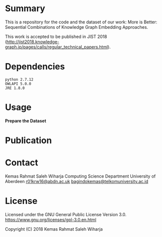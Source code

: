 # Summary
This is a repository for the code and the dataset of our work:
More is Better: Sequential Combinations of Knowledge Graph Embedding Approaches.

This work is accepted to be published in JIST 2018 (http://jist2018.knowledge-graph.jp/pages/calls/regular_technical_papers.html).

# Dependencies
    python 2.7.12
    OWLAPI 5.0.0
    JRE 1.8.0

# Usage
<b>Prepare the Dataset</b>


# Publication

# Contact
Kemas Rahmat Saleh Wiharja
Computing Science Department
University of Aberdeen
r01krw16@abdn.ac.uk
bagindokemas@telkomuniversity.ac.id

# License
Licensed under the GNU General Public License Version 3.0. https://www.gnu.org/licenses/gpl-3.0.en.html

Copyright (C) 2018 Kemas Rahmat Saleh Wiharja
